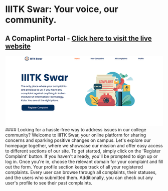 # IIITK Swar: Your voice, our community.
## A Comaplint Portal - [Click here to visit  the live website](https://iiitk-swar.vercel.app/)

<img src="./public/images/home.png">
#### Looking for a hassle-free way to address issues in our college community? Welcome to IIITK Swar, your online platform for sharing concerns and sparking positive changes on campus. Let's explore our homepage together, where we showcase our mission and offer easy access to different sections of our site. To get started, simply click on the 'Register Complaint' button. If you haven't already, you'll be prompted to sign up or log in. Once you're in, choose the relevant domain for your complaint and fill out the form. Your profile section keeps track of all your registered complaints. Every user can browse through all complaints, their statuses, and the users who submitted them. Additionally, you can check out any user's profile to see their past complaints.